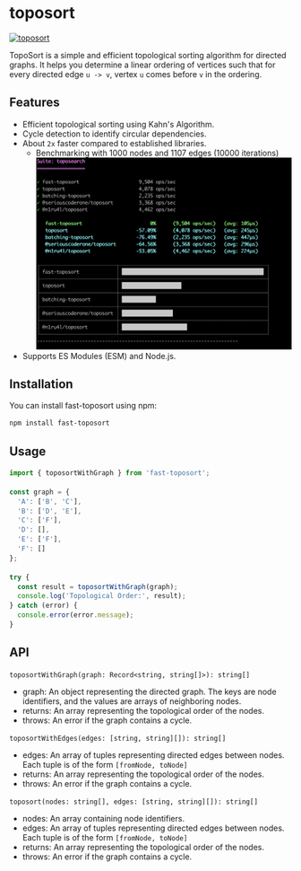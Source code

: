 # toposort

[![toposort](https://circleci.com/gh/ayecue/toposort.svg?style=svg)](https://circleci.com/gh/ayecue/toposort)

TopoSort is a simple and efficient topological sorting algorithm for directed graphs. It helps you determine a linear ordering of vertices such that for every directed edge `u -> v`, vertex `u` comes before `v` in the ordering.

## Features

- Efficient topological sorting using Kahn's Algorithm.
- Cycle detection to identify circular dependencies.
- About `2x` faster compared to established libraries.
  - Benchmarking with 1000 nodes and 1107 edges (10000 iterations) ![Benchmark](https://github.com/ayecue/toposort/blob/main/assets/benchmark.png?raw=true)
- Supports ES Modules (ESM) and Node.js.

## Installation

You can install fast-toposort using npm:

```bash
npm install fast-toposort
```

## Usage

```ts
import { toposortWithGraph } from 'fast-toposort';

const graph = {
  'A': ['B', 'C'],
  'B': ['D', 'E'],
  'C': ['F'],
  'D': [],
  'E': ['F'],
  'F': []
};

try {
  const result = toposortWithGraph(graph);
  console.log('Topological Order:', result);
} catch (error) {
  console.error(error.message);
}
```

## API

`toposortWithGraph(graph: Record<string, string[]>): string[]`
- graph: An object representing the directed graph. The keys are node identifiers, and the values are arrays of neighboring nodes.
- returns: An array representing the topological order of the nodes.
- throws: An error if the graph contains a cycle.

`toposortWithEdges(edges: [string, string][]): string[]`
- edges: An array of tuples representing directed edges between nodes. Each tuple is of the form `[fromNode, toNode]`
- returns: An array representing the topological order of the nodes.
- throws: An error if the graph contains a cycle.

`toposort(nodes: string[], edges: [string, string][]): string[]`
- nodes: An array containing node identifiers.
- edges: An array of tuples representing directed edges between nodes. Each tuple is of the form `[fromNode, toNode]`
- returns: An array representing the topological order of the nodes.
- throws: An error if the graph contains a cycle.